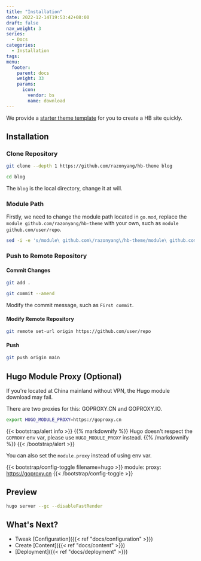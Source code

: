 ```yaml
---
title: "Installation"
date: 2022-12-14T19:53:42+08:00
draft: false
nav_weight: 3
series:
  - Docs
categories:
  - Installation
tags:
menu:
  footer:
    parent: docs
    weight: 33
    params:
      icon:
        vendor: bs
        name: download
---
```


We provide a [starter theme template](https://github.com/razonyang/hb-theme) for you to create a HB site quickly.

<!--more-->

## Installation

### Clone Repository

```sh
git clone --depth 1 https://github.com/razonyang/hb-theme blog

cd blog
```

The `blog` is the local directory, change it at will.

### Module Path

Firstly, we need to change the module path located in `go.mod`, replace the `module github.com/razonyang/hb-theme` with your own, such as `module github.com/user/repo`.

```sh
sed -i -e 's/module\ github.com\/razonyang\/hb-theme/module\ github.com\/user\/repo/' go.mod
```

### Push to Remote Repository

#### Commit Changes

```sh
git add .

git commit --amend
```

Modify the commit message, such as `First commit`.

#### Modify Remote Repository

```sh
git remote set-url origin https://github.com/user/repo
```

#### Push

```sh
git push origin main
```

## Hugo Module Proxy (Optional)

If you're located at China mainland without VPN, the Hugo module download may fail.

There are two proxies for this: GOPROXY.CN and GOPROXY.IO.

```sh
export HUGO_MODULE_PROXY=https://goproxy.cn
```

{{< bootstrap/alert info >}}
{{% markdownify %}}
Hugo doesn't respect the `GOPROXY` env var, please use `HUGO_MODULE_PROXY` instead.
{{% /markdownify %}}
{{< /bootstrap/alert >}}

You can also set the `module.proxy` instead of using env var.

{{< bootstrap/config-toggle filename=hugo >}}
module:
proxy: https://goproxy.cn
{{< /bootstrap/config-toggle >}}

## Preview

```sh
hugo server --gc --disableFastRender
```

## What's Next?

- Tweak [Configuration]({{< ref "docs/configuration" >}})
- Create [Content]({{< ref "docs/content" >}})
- [Deployment]({{< ref "docs/deployment" >}})
